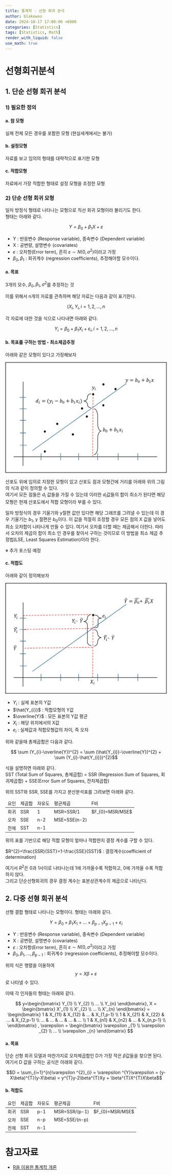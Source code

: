 ```yaml
---
title: 통계학 - 선형 회귀 분석
author: blakewoo
date: 2024-10-17 17:00:00 +0900
categories: [Statistics]
tags: [Statistics, Math]
render_with_liquid: false
use_math: true
---
```


# 선형회귀분석

## 1. 단순 선형 회귀 분석

### 1) 필요한 정의
#### a. 참 모형
실제 전체 모든 경우를 포함한 모형 (현실세계에서는 불가)

#### b. 설정모형
자료를 보고 임의의 형태를 대략적으로 표기한 모형

#### c. 적합모형
자료에서 가장 적합한 형태로 설정 모형을 조정한 모형


### 2) 단순 선형 회귀 모형
일차 방정식 형태로 나타나는 모형으로 직선 회귀 모형이라 불리기도 한다.   
형태는 아래와 같다.

$$Y = \beta_{0} + \beta_{1}X + \varepsilon $$

- Y : 반응변수 (Response variable), 종속변수 (Dependent variable)
- X : 공변량, 설명변수 (covariates)
- $\varepsilon$ : 오차항(Error term), 흔히 $\varepsilon \sim N(0,\sigma^{2})$이라고 가정
- $\beta_{0},\beta_{1}$ : 회귀계수 (regression coefficients), 추정해야할 모수이다.

#### a. 목표
3개의 모수, $\beta_{0},\beta_{1},\sigma^{2}$를 추정하는 것

이를 위해서 n개의 자료를 관측하며 해당 자료는 다음과 같이 표기한다.

$$(X_{i},Y_{i}, i=1,2,...,n$$

각 자료에 대한 것을 식으로 나타내면 아래와 같다.

$$Y_{i} = \beta_{0} + \beta_{1}X_{i} + \varepsilon_{i}, i=1,2,...,n$$

#### b. 목표를 구하는 방법 - 최소제곱추정
아래와 같은 모형이 있다고 가정해보자

![img.png](/assets/blog/statistics/lenear_regression_analysis/img.png)

산포도 위에 임의로 지정한 모형이 있고 산포도 점과 모형간에 거리를 아래와 위의 그림의 식과 같이 정의할 수 있다.   
여기서 모든 점들은 $d_{i}$ 값들을 가질 수 있는데 이러한 $d_{i}$값들의 합이 최소가 된다면 해당 모형은
현재 산포도에서 적합 모형이라 부를 수 있다.

일차 방정식의 경우 기울기와 y절편 값만 있다면 해당 그래프를 그려낼 수 있는데 이 경우 기울기는 $b_{1}$, y 절편은 $b_{0}$이다.
이 값을 적절히 조정할 경우 모든 점의 X 값을 넣어도 최소 오차합이 나타나게 만들 수 있다. 여기서 오차를 더할 때는 제곱해서 더한다.
따라서 오차의 제곱의 합이 최소 인 경우를 찾아서 구하는 것이므로 이 방법을 최소 제곱 추정법(LSE, Least Squares Estimation)이라 한다.

※ 추가 포스팅 예정

#### c. 적합도

아래와 같이 정의해보자

![img.png](/assets/blog/statistics/lenear_regression_analysis/img2.png)

- $Y_{i}$ : 실제 표본의 Y값
- $\hat{Y_{i}}$ : 적합모형의 Y값
- $\overline{Y}$ : 모든 표본의 Y값 평균
- $X_{i}$ : 해당 위치에서의 X값
- $e_{i}$ : 실제값과 적합모형값의 차이, 즉 오차

위와 같을때 총제곱합은 다음과 같다.

$$ \sum (Y_{i}-\overline{Y})^{2} = \sum (\hat{Y_{i}}-\overline{Y})^{2} + \sum (Y_{i}-\hat{Y_{i}})^{2}$$

식을 설명하면 아래와 같다.   
SST (Total Sum of Squares, 총제곱합) = SSR (Regression Sum of Squares, 회귀제곱합) + SSE(Error Sum of Squares, 잔차제곱합)

위의 SST와 SSR, SSE를 가지고 분산분석표를 그려보면 아래와 같다.

<table>
<thead>
<tr>
<td>요인</td><td>제곱합</td><td>자유도</td><td>평균제곱</td><td>F비</td>
</tr>
</thead>
<tbody>
<tr><td>회귀</td><td>SSR</td><td>1</td><td>MSR=SSR/1</td><td>$F_{0}=MSR/MSE$</td></tr>
<tr><td>오차</td><td>SSE</td><td>n-2</td><td>MSE=SSE(n-2)</td><td></td></tr>
<tr><td>전체</td><td>SST</td><td>n-1</td><td></td><td></td></tr>
</tbody>
</table>

위의 표를 기반으로 해당 적합 모형이 얼마나 적합한지 결정 계수를 구할 수 있다.

$R^{2}=\frac{SSR}{SST}=1-\frac{SSE}{SST}$ : 결정계수(coefficient of determination)

여기서 $R^{2}$은 0과 1사이로 나타나는데 1에 가까울수록 적합하고, 0에 가까울 수록 적합하지 않다.   
그리고 단순선형회귀의 경우 결정 계수는 표본상관계수의 제곱으로 나타난다.

## 2. 다중 선형 회귀 분석
선형 결합 형태로 나타나는 모형이다.
형태는 아래와 같다.

$$Y = \beta_{0} + \beta_{1}X_{1} + ... + \beta_{p-1}X_{p-1} +\varepsilon_{i} $$

- Y : 반응변수 (Response variable), 종속변수 (Dependent variable)
- X : 공변량, 설명변수 (covariates)
- $\varepsilon$ : 오차항(Error term), 흔히 $\varepsilon \sim N(0,\sigma^{2})$이라고 가정
- $\beta_{0},\beta_{1},...,\beta_{p-1}$ : 회귀계수 (regression coefficients), 추정해야할 모수이다.

위의 식은 행렬을 이용하여
$$ y=X\beta + \varepsilon $$
로 나타낼 수 있다.

이때 각 인자들의 형태는 아래와 같다.

$$ y=\begin{bmatrix}
Y_{1} \\
Y_{2} \\
... \\
Y_{n}
\end{bmatrix},
X =  \begin{bmatrix}
X'_{1} \\
X'_{2} \\
... \\
X'_{n}
\end{bmatrix} =
\begin{bmatrix}
1 & X_{11} & X_{12} & ... & X_{1,p-1} \\
1 & X_{21} & X_{22} & ... & X_{2,p-1} \\
... & ... & ... & ... & ... \\
1 & X_{n1} & X_{n2} & ... & X_{n,p-1} \\
\end{bmatrix} ,
\varepsilon = \begin{bmatrix}
\varepsilon _{1} \\
\varepsilon _{2} \\
... \\
\varepsilon _{n}
\end{bmatrix} $$


#### a. 목표
단순 선형 회귀 모델과 마찬가지로 오차제곱합인 D가 가장 작은 $\beta$값들을 찾으면 된다.   
여기서 D 값을 구하는 공식은 아래와 같다.

$$D = \sum_{i=1}^{n}\varepsilon ^{2}_{i} = \varepsilon ^{Y}\varepsilon = (y-X\beta)^{T}(y-X\beta) = y^{T}y-2\beta^{T}Xy + \beta^{T}X^{T}X\beta$$


#### b. 적합도

<table>
<thead>
<tr>
<td>요인</td><td>제곱합</td><td>자유도</td><td>평균제곱</td><td>F비</td>
</tr>
</thead>
<tbody>
<tr><td>회귀</td><td>SSR</td><td>p-1</td><td>MSR=SSR/(p-1)</td><td>$F_{0}=MSR/MSE$</td></tr>
<tr><td>오차</td><td>SSE</td><td>n-p</td><td>MSE=SSE/(n-p)</td><td></td></tr>
<tr><td>전체</td><td>SST</td><td>n-1</td><td></td><td></td></tr>
</tbody>
</table>

# 참고자료
- [R을 이용한 통계학 개론](https://www.kmooc.kr/view/course/detail/5086?tm=20240914182522)
